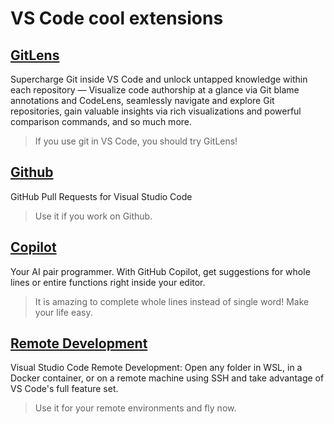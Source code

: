 # VS Code cool extensions

## [GitLens](https://github.com/gitkraken/vscode-gitlens)

Supercharge Git inside VS Code and unlock untapped knowledge within each repository — Visualize code authorship at a glance via Git blame annotations and CodeLens, seamlessly navigate and explore Git repositories, gain valuable insights via rich visualizations and powerful comparison commands, and so much more.

> If you use git in VS Code, you should try GitLens!

## [Github](https://github.com/Microsoft/vscode-pull-request-github)

GitHub Pull Requests for Visual Studio Code

> Use it if you work on Github.

## [Copilot](https://copilot.github.com/)

Your AI pair programmer. With GitHub Copilot, get suggestions for whole lines or entire functions right inside your editor.

> It is amazing to complete whole lines instead of single word! Make your life easy.

## [Remote Development](https://github.com/Microsoft/vscode-remote-release)

Visual Studio Code Remote Development: Open any folder in WSL, in a Docker container, or on a remote machine using SSH and take advantage of VS Code's full feature set.

> Use it for your remote environments and fly now.